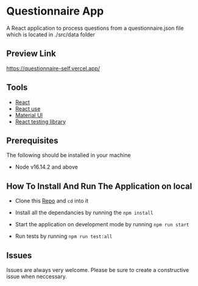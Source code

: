 # Questionnaire App

A React application to process questions from a questionnaire.json file which is located in ./src/data folder

## Preview Link

https://questionnaire-self.vercel.app/

## Tools

- [React](https://reactjs.org/)
- [React use](https://www.npmjs.com/package/react-use)
- [Material UI](https://react-bootstrap.github.io/)
- [React testing library](https://testing-library.com/docs/react-testing-library/intro/)

## Prerequisites

The following should be installed in your machine

- Node v16.14.2 and above

## How To Install And Run The Application on local

- Clone this [Repo]('https://github.com/Igho-Godwin/Questionnaire') and `cd` into it

- Install all the dependancies by running the `npm install`
- Start the application on development mode by running `npm run start`
- Run tests by running `npm run test:all`

## Issues

Issues are always very welcome. Please be sure to create a constructive issue when neccessary.
